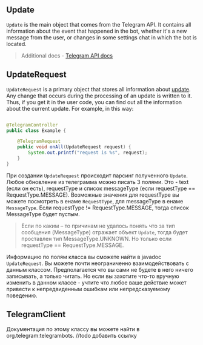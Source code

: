 ## Update

`Update` is the main object that comes from the Telegram API. It contains all information about
the event that happened in the bot, whether it's a new message from the user, or changes in some
settings chat in which the bot is located.

> Additional docs - <a href="https://core.telegram.org/bots/api">Telegram API docs</a>

## UpdateRequest

`UpdateRequest` is a primary object that stores all information about [update](#update). Any change
that occurs during the processing of an update is written to it. Thus, if you get it in the user
code, you can find out all the information about the current update. For example, in this way:

```java

@TelegramController
public class Example {

    @TelegramRequest
    public void onAll(UpdateRequest request) {
        System.out.printf("request is %s", request);
    }
}
```

При создании `UpdateRequest` происходит парсинг полученного `Update`. Любое обновление из телеграмма можно писать 3 полями. Это - text (если он есть), requestType и список messageType (если requestType == RequestType.MESSAGE). Возможные значения для requestType вы можете посмотреть в енаме `RequestType`, для messageType в енаме `MessageType`. Если requestType != RequestType.MESSAGE, тогда список MessageType будет пустым. 

> Если по каким – то причинам не удалось понять что за тип сообщения (MessageType) отражает объект `Update`, тогда будет проставлен тип MessageType.UNKNOWN. Но только если requestType == RequestType.MESSAGE.

Информацию по полям класса вы сможете найти в javadoc `UpdateRequest`. Вы можете почти неограниченно взаимодействовать с данным классом. Предполагается что вы сами не будете в него ничего записывать, а только читать. Но если вы захотите что-то вручную изменить в данном классе -  учтите что любое ваше действие может привести к непредвиденным ошибкам или непредсказуемому поведению. 

## TelegramClient

Документация по этому классу вы можете найти в org.telegram:telegrambots. //todo добавить ссылку